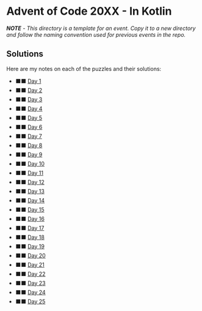 # Advent of Code 20XX - In Kotlin

_**NOTE** - This directory is a template for an event. Copy it to a new directory and follow the naming convention used for previous events in the repo._ 

## Solutions

Here are my notes on each of the puzzles and their solutions:

* &#11035;&#11035; [Day 1](day01/.)
* &#11035;&#11035; [Day 2](day02/.)
* &#11035;&#11035; [Day 3](day03/.)
* &#11035;&#11035; [Day 4](day04/.)
* &#11035;&#11035; [Day 5](day05/.)
* &#11035;&#11035; [Day 6](day06/.)
* &#11035;&#11035; [Day 7](day07/.)
* &#11035;&#11035; [Day 8](day08/.)
* &#11035;&#11035; [Day 9](day09/.)
* &#11035;&#11035; [Day 10](day10/.)
* &#11035;&#11035; [Day 11](day11/.)
* &#11035;&#11035; [Day 12](day12/.)
* &#11035;&#11035; [Day 13](day13/.)
* &#11035;&#11035; [Day 14](day14/.)
* &#11035;&#11035; [Day 15](day15/.)
* &#11035;&#11035; [Day 16](day16/.)
* &#11035;&#11035; [Day 17](day17/.)
* &#11035;&#11035; [Day 18](day18/.)
* &#11035;&#11035; [Day 19](day19/.)
* &#11035;&#11035; [Day 20](day20/.)
* &#11035;&#11035; [Day 21](day21/.)
* &#11035;&#11035; [Day 22](day22/.)
* &#11035;&#11035; [Day 23](day23/.)
* &#11035;&#11035; [Day 24](day24/.)
* &#11035;&#11035; [Day 25](day25/.)
                                    